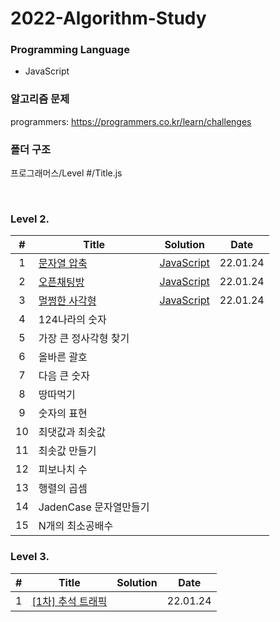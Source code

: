 # 2022-Algorithm-Study

### Programming Language

- JavaScript

### 알고리즘 문제
programmers: https://programmers.co.kr/learn/challenges

### 폴더 구조
프로그래머스/Level #/Title.js

<br>

### Level 2.

|#  | Title             | Solution |  Date     |
|:---:| ----------------- | -------- | -------- |
|1|[문자열 압축](https://programmers.co.kr/learn/courses/30/lessons/60057)      | [JavaScript](./프로그래머스/Level%202/문자열%20압축.js)   | 22.01.24 |
|2|[오픈채팅방](https://programmers.co.kr/learn/courses/30/lessons/42888)       | [JavaScript](./프로그래머스/Level%202/오픈채팅방.js)    | 22.01.24 |
|3|[멀쩡한 사각형](https://programmers.co.kr/learn/courses/30/lessons/62048)     | [JavaScript](./프로그래머스/Level%202/멀쩡한%20사각형.js) | 22.01.24 |
|4|124나라의 숫자||
|5|가장 큰 정사각형 찾기||
|6|올바른 괄호||
|7|다음 큰 숫자||
|8|땅따먹기||
|9|숫자의 표현||
|10|최댓값과 최솟값||
|11|최솟값 만들기||
|12|피보나치 수||
|13|행렬의 곱셈||
|14|JadenCase 문자열만들기||
|15|N개의 최소공배수||



### Level 3.

|#  | Title             | Solution |  Date     |
|:---:| ----------------- | -------- | -------- |
|1|[[1차] 추석 트래픽](https://programmers.co.kr/learn/courses/30/lessons/17676) |                                                 | 22.01.24 |
